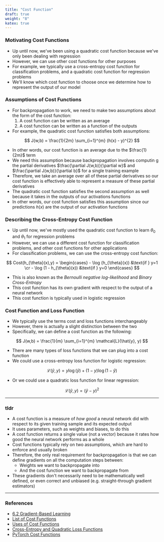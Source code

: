 ```yaml
---
title: "Cost Function"
draft: true
weight: "8"
katex: true
---
```


### Motivating Cost Functions
- Up until now, we've been using a quadratic cost function because we've only been dealing with regression
- However, we can use other cost functions for other purposes
- For example, we typically use a cross-entropy cost function for classification problems, and a quadratic cost function for regression problems
- We'll know which cost function to choose once we determine how to represent the output of our model

### Assumptions of Cost Functions
- For backpropagation to work, we need to make two assumptions about the form of the cost function:
	1. A cost function can be written as an average
	2. A cost function can be written as a function of the outputs
- For example, the quadratic cost function satisfies both assumptions:

$$ J(w,b) = \frac{1}{2m} \sum_{i=1}^{m} (h(x) - y)^{2} $$

- In other words, our cost function is an average due to the $\frac{1}{2m}$ term
- We need this assumption because backpropagation involves computin
g the partial derivatives $\frac{\partial J(w,b)}{\partial w}$ and $\frac{\partial J(w,b)}{\partial b}$ for a single training example
- Therefore, we take an average over all of these partial derivatives so our cost function is effectively able to represent a measure of these partial derivatives
- The quadratic cost function satisfies the second assumption as well because it takes in the outputs of our activations functions
- In other words, our cost function satisfies this assumption since our predictions $h(x)$ are the output of our activation functions

### Describing the Cross-Entropy Cost Function
- Up until now, we've mostly used the quadratic cost function to learn $\theta_{0}$ and $\theta_{1}$ for regression problems
- However, we can use a different cost function for classification problems, and other cost functions for other applications
- For classification problems, we can use the cross-entropy cost function:

$$ Cost(h_{\theta}(x),y) = \begin{cases} - \log (h_{\theta}(x)) &\text{if } y=1 \cr - \log (1 - h_{\theta}(x)) &\text{if } y=0 \end{cases} $$

- This is also known as the *Bernoulli negative log-likelihood* and *Binary Cross-Entropy*
- This cost function has its own gradient with respect to the output of a neural network
- This cost function is typically used in logistic regression

### Cost Function and Loss Function
- We typically use the terms cost and loss functions interchangeably
- However, there is actually a slight distinction between the two
- Specifically, we can define a cost function as the following:

$$ J(w,b) = \frac{1}{m} \sum_{i=1}^{m} \mathcal{L}(\hat{y}, y) $$

- There are many types of loss functions that we can plug into a cost function
- We could use a cross-entropy loss function for logistic regression:

$$ \mathcal{L}(\hat{y}, y) = y \log(\hat{y}) + (1-y)\log(1-\hat{y}) $$

- Or we could use a quadratic loss function for linear regression:

$$ \mathcal{L}(\hat{y}, y) = (\hat{y} - y)^{2} $$

---

### tldr
- A cost function is a measure of *how good* a neural network did with respect to its given training sample and its expected output
- It uses parameters, such as weights and biases, to do this
- A cost function returns a single value (not a vector) because it rates how good the neural network performs as a whole
- Cost functions typically rely on two assumptions, which are hard to enforce and usually broken
- Therefore, the only real requirement for backpropagation is that we can define gradients on all the computation steps between:
	- Weights we want to backpropagate into
	- And the cost function we want to backpropagate from
- These gradients don't necessarily need to be mathematically well defined, or even correct and unbiased (e.g. straight-through gradient estimators)

---

### References
- [6.2 Gradient-Based Learning](http://www.deeplearningbook.org/contents/mlp.html#pf6)
- [List of Cost Functions](https://jmlb.github.io/flashcards/2018/04/21/list_cost_functions_fo_neuralnets/)
- [Uses of Cost Functions](https://stats.stackexchange.com/questions/154879/a-list-of-cost-functions-used-in-neural-networks-alongside-applications)
- [Cross-Entropy and Quadratic Loss Functions](https://machinelearningmastery.com/loss-and-loss-functions-for-training-deep-learning-neural-networks/)
- [PyTorch Cost Functions](https://github.com/torch/nn/blob/master/doc/criterion.md#nn.BCECriterion)
